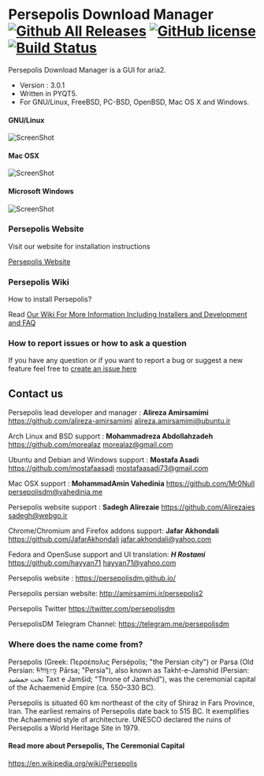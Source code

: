 # Persepolis Download Manager [![Github All Releases](https://img.shields.io/github/downloads/persepolisdm/persepolis/total.svg)]() [![GitHub license](https://img.shields.io/github/license/persepolisdm/persepolis.svg)](https://github.com/persepolisdm/persepolis/blob/master/LICENSE) [![Build Status](https://travis-ci.org/persepolisdm/persepolis.svg?branch=master)](https://travis-ci.org/persepolisdm/persepolis)
 
 Persepolis Download Manager is a GUI for aria2. 
 
+ Version : 3.0.1 
+ Written in PYQT5.
+ For GNU/Linux, FreeBSD, PC-BSD, OpenBSD, Mac OS X and Windows.

#### GNU/Linux
![ScreenShot](https://persepolisdm.github.io/img/screen/persepolis.png)

#### Mac OSX
![ScreenShot](https://persepolisdm.github.io/img/screen/mac.png)

#### Microsoft Windows
![ScreenShot](https://persepolisdm.github.io/img/screen/windows.png)

### Persepolis Website

Visit our website for installation instructions

[Persepolis Website](https://persepolisdm.github.io)




### Persepolis Wiki

How to install Persepolis?

Read [Our Wiki For More Information Including Installers and Development and FAQ](https://github.com/persepolisdm/persepolis/wiki)




### How to report issues or how to ask a question

If you have any question or if you want to report a bug or suggest a new feature feel free to [create an issue here](https://github.com/persepolisdm/persepolis/issues)


## Contact us

Persepolis lead developer and manager : **Alireza Amirsamimi**
https://github.com/alireza-amirsamimi
alireza.amirsamimi@ubuntu.ir

Arch Linux and BSD support : **Mohammadreza Abdollahzadeh**
https://github.com/morealaz
morealaz@gmail.com

Ubuntu and Debian and Windows support : **Mostafa Asadi**
https://github.com/mostafaasadi
mostafaasadi73@gmail.com

Mac OSX support : **MohammadAmin Vahedinia**
https://github.com/Mr0Null
persepolisdm@vahedinia.me

Persepolis website support : **Sadegh Alirezaie**
https://github.com/Alirezaies
sadegh@webgo.ir

Chrome/Chromium and Firefox addons support: **Jafar Akhondali**
https://github.com/JafarAkhondali
jafar.akhondali@yahoo.com

Fedora and OpenSuse support and  UI translation: ***H Rostami***
https://github.com/hayyan71
hayyan71@yahoo.com

Persepolis website :
https://persepolisdm.github.io/

Persepolis persian website:
http://amirsamimi.ir/persepolis2

Persepolis Twitter
https://twitter.com/persepolisdm

PersepolisDM Telegram Channel:
https://telegram.me/persepolisdm

### Where does the name come from?
Persepolis (Greek: Περσέπολις Persépolis; "the Persian city") or Parsa (Old Persian: 𐎱𐎠𐎼𐎿 Pārsa; "Persia"), 
also known as Takht-e-Jamshid (Persian: تخت جمشيد‎‎ Taxt e Jamšid; "Throne of Jamshid"),
was the ceremonial capital of the Achaemenid Empire (ca. 550–330 BC).

Persepolis is situated 60 km northeast of the city of Shiraz in Fars Province, Iran. The earliest remains of 
Persepolis date back to 515 BC. 
It exemplifies the Achaemenid style of architecture. UNESCO declared the ruins of Persepolis a World Heritage Site in 1979.

#### Read more about Persepolis, The Ceremonial Capital
https://en.wikipedia.org/wiki/Persepolis
